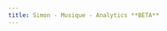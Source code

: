 ```yaml
---
title: Simon - Musique - Analytics **BETA**
---
```


<section id="auth-button"></section>
<section id="view-selector"></section>
<section id="timeline"></section>


<script>
(function(w,d,s,g,js,fjs){
  g=w.gapi||(w.gapi={});g.analytics={q:[],ready:function(cb){this.q.push(cb)}};
  js=d.createElement(s);fjs=d.getElementsByTagName(s)[0];
  js.src='https://apis.google.com/js/platform.js';
  fjs.parentNode.insertBefore(js,fjs);js.onload=function(){g.load('analytics')};
}(window,document,'script'));
</script>

<script>
gapi.analytics.ready(function() {

  var CLIENT_ID = '19511382016-7q1j8rp56s1t11u5idu2aflgqfvug5t8.apps.googleusercontent.com';

  gapi.analytics.auth.authorize({
    container: 'auth-button',
    clientid: CLIENT_ID,
  });
  
  var viewSelector = new gapi.analytics.ViewSelector({
      container: 'view-selector'
    });
  
    var timeline = new gapi.analytics.googleCharts.DataChart({
      reportType: 'ga',
      query: {
        'dimensions': 'ga:date',
        'metrics': 'ga:sessions',
        'start-date': '30daysAgo',
        'end-date': 'yesterday',
      },
      chart: {
        type: 'LINE',
        container: 'timeline'
      }
    });
  
    gapi.analytics.auth.on('success', function(response) {
      viewSelector.execute();
    });
  
    viewSelector.on('change', function(ids) {
      var newIds = {
        query: {
          ids: ids
        }
      }
      timeline.set(newIds).execute();
    });
  });
</script>